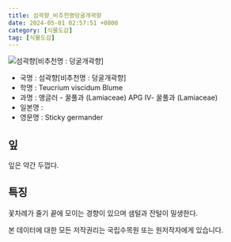```yaml
---
title: 섬곽향_비추천명덩굴개곽향
date: 2024-05-01 02:57:51 +0800
category: [식물도감]
tag: [식물도감]
---
```




![섬곽향[비추천명 : 덩굴개곽향]](/fileUpload/plants/basic/Labiatae/Teucrium/18315/18315_1_th2.jpg)
- 국명 : 섬곽향[비추천명 : 덩굴개곽향]
- 학명 : Teucrium viscidum Blume
- 과명 : 앵글러 - 꿀풀과 (Lamiaceae) APG Ⅳ- 꿀풀과 (Lamiaceae)
- 일본명 : 
- 영문명 : Sticky germander


## 잎
잎은 약간 두껍다.
## 특징
꽃차례가 줄기 끝에 모이는 경향이 있으며 샘털과 잔털이 밀생한다. 






본 데이터에 대한 모든 저작권리는 국립수목원 또는 원저작자에게 있습니다.

